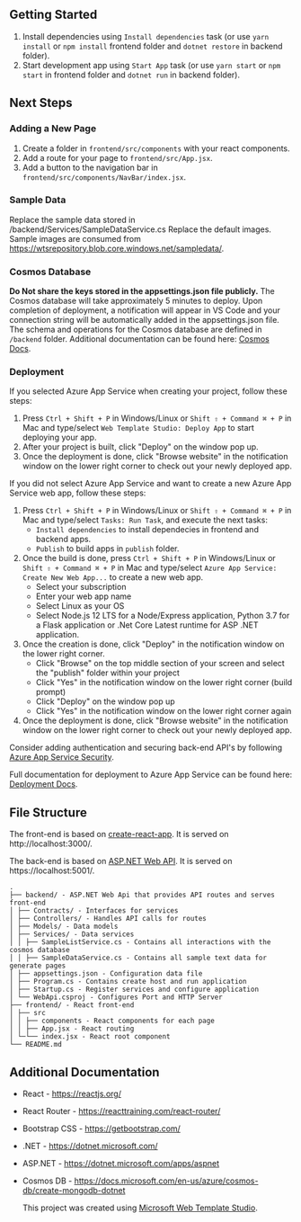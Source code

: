 ﻿## Getting Started

1. Install dependencies using `Install dependencies` task (or use `yarn install` or `npm install` frontend folder and `dotnet restore` in backend folder).
2. Start development app using `Start App` task (or use `yarn start` or `npm start` in frontend folder and `dotnet run` in backend folder).

## Next Steps

### Adding a New Page

1. Create a folder in `frontend/src/components` with your react components.
2. Add a route for your page to `frontend/src/App.jsx`.
3. Add a button to the navigation bar in `frontend/src/components/NavBar/index.jsx`.

### Sample Data

Replace the sample data stored in /backend/Services/SampleDataService.cs
Replace the default images. Sample images are consumed from https://wtsrepository.blob.core.windows.net/sampledata/.

### Cosmos Database

**Do Not share the keys stored in the appsettings.json file publicly.**
The Cosmos database will take approximately 5 minutes to deploy. Upon completion of deployment,
a notification will appear in VS Code and your connection string will be automatically added in
the appsettings.json file. The schema and operations for the Cosmos database are defined in `/backend` folder.
Additional documentation can be found here: [Cosmos Docs](https://github.com/Microsoft/WebTemplateStudio/blob/dev/docs/services/azure-cosmos.md).

### Deployment

If you selected Azure App Service when creating your project, follow these steps:

1. Press `Ctrl + Shift + P` in Windows/Linux or `Shift ⇧ + Command ⌘ + P` in Mac and type/select `Web Template Studio: Deploy App` to start deploying your app.
2. After your project is built, click "Deploy" on the window pop up.
3. Once the deployment is done, click "Browse website" in the notification window on the lower right corner to check out your newly deployed app.

If you did not select Azure App Service and want to create a new Azure App Service web app, follow these steps:

1. Press `Ctrl + Shift + P` in Windows/Linux or `Shift ⇧ + Command ⌘ + P` in Mac and type/select `Tasks: Run Task`, and execute the next tasks:
   - `Install dependencies` to install dependecies in frontend and backend apps.
   - `Publish` to build apps in `publish` folder.
2. Once the build is done, press `Ctrl + Shift + P` in Windows/Linux or `Shift ⇧ + Command ⌘ + P` in Mac and type/select `Azure App Service: Create New Web App...` to create a new web app.
   - Select your subscription
   - Enter your web app name
   - Select Linux as your OS
   - Select Node.js 12 LTS for a Node/Express application, Python 3.7 for a Flask application or .Net Core Latest runtime for ASP .NET application.
3. Once the creation is done, click "Deploy" in the notification window on the lower right corner.
   - Click "Browse" on the top middle section of your screen and select the "publish" folder within your project
   - Click "Yes" in the notification window on the lower right corner (build prompt)
   - Click "Deploy" on the window pop up
   - Click "Yes" in the notification window on the lower right corner again
4. Once the deployment is done, click "Browse website" in the notification window on the lower right corner to check out your newly deployed app.

Consider adding authentication and securing back-end API's by following [Azure App Service Security](https://docs.microsoft.com/en-us/azure/app-service/overview-security).

Full documentation for deployment to Azure App Service can be found here: [Deployment Docs](https://github.com/Microsoft/WebTemplateStudio/blob/dev/docs/deployment.md).

## File Structure

The front-end is based on [create-react-app](https://github.com/facebook/create-react-app). It is served on http://localhost:3000/.

The back-end is based on [ASP.NET Web API](https://dotnet.microsoft.com/apps/aspnet/apis). It is served on https://localhost:5001/.

```
.
├── backend/ - ASP.NET Web Api that provides API routes and serves front-end
│ ├── Contracts/ - Interfaces for services
│ ├── Controllers/ - Handles API calls for routes
│ ├── Models/ - Data models
│ ├── Services/ - Data services
│ │ ├── SampleListService.cs - Contains all interactions with the cosmos database
│ │ ├── SampleDataService.cs - Contains all sample text data for generate pages
│ ├── appsettings.json - Configuration data file
│ ├── Program.cs - Contains create host and run application
│ ├── Startup.cs - Register services and configure application
│ └── WebApi.csproj - Configures Port and HTTP Server
├── frontend/ - React front-end
│ ├── src
│ │ ├── components - React components for each page
│ │ ├── App.jsx - React routing
│ └─└── index.jsx - React root component
└── README.md
```

## Additional Documentation

- React - https://reactjs.org/
- React Router - https://reacttraining.com/react-router/
- Bootstrap CSS - https://getbootstrap.com/
- .NET - https://dotnet.microsoft.com/
- ASP.NET - https://dotnet.microsoft.com/apps/aspnet

- Cosmos DB - https://docs.microsoft.com/en-us/azure/cosmos-db/create-mongodb-dotnet

  This project was created using [Microsoft Web Template Studio](https://github.com/Microsoft/WebTemplateStudio).
